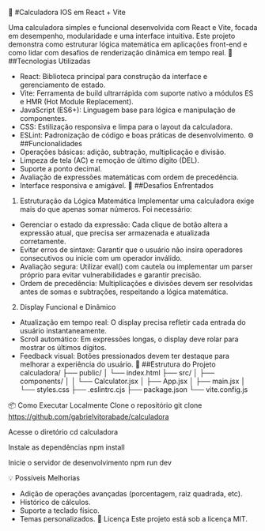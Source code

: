 🧮 #Calculadora IOS em React + Vite

Uma calculadora simples e funcional desenvolvida com React e Vite, focada em desempenho, modularidade e uma interface intuitiva. Este projeto demonstra como estruturar lógica matemática em aplicações front-end e como lidar com desafios de renderização dinâmica em tempo real.
🚀 ##Tecnologias Utilizadas
- React: Biblioteca principal para construção da interface e gerenciamento de estado.
- Vite: Ferramenta de build ultrarrápida com suporte nativo a módulos ES e HMR (Hot Module Replacement).
- JavaScript (ES6+): Linguagem base para lógica e manipulação de componentes.
- CSS: Estilização responsiva e limpa para o layout da calculadora.
- ESLint: Padronização de código e boas práticas de desenvolvimento.
⚙️ ##Funcionalidades
- Operações básicas: adição, subtração, multiplicação e divisão.
- Limpeza de tela (AC) e remoção de último dígito (DEL).
- Suporte a ponto decimal.
- Avaliação de expressões matemáticas com ordem de precedência.
- Interface responsiva e amigável.
🧠 ##Desafios Enfrentados
1. Estruturação da Lógica Matemática
Implementar uma calculadora exige mais do que apenas somar números. Foi necessário:
- Gerenciar o estado da expressão: Cada clique de botão altera a expressão atual, que precisa ser armazenada e atualizada corretamente.
- Evitar erros de sintaxe: Garantir que o usuário não insira operadores consecutivos ou inicie com um operador inválido.
- Avaliação segura: Utilizar eval() com cautela ou implementar um parser próprio para evitar vulnerabilidades e garantir precisão.
- Ordem de precedência: Multiplicações e divisões devem ser resolvidas antes de somas e subtrações, respeitando a lógica matemática.
2. Display Funcional e Dinâmico
- Atualização em tempo real: O display precisa refletir cada entrada do usuário instantaneamente.
- Scroll automático: Em expressões longas, o display deve rolar para mostrar os últimos dígitos.
- Feedback visual: Botões pressionados devem ter destaque para melhorar a experiência do usuário.
🧰 ##Estrutura do Projeto
calculadora/
├── public/
│   └── index.html
├── src/
│   ├── components/
│   │   └── Calculator.jsx
│   ├── App.jsx
│   ├── main.jsx
│   └── styles.css
├── .eslintrc.cjs
├── package.json
└── vite.config.js


📦 Como Executar Localmente
 Clone o repositório
git clone https://github.com/gabrielvitorabade/calculadora

 Acesse o diretório
cd calculadora

 Instale as dependências
npm install

 Inicie o servidor de desenvolvimento
npm run dev


💡 Possíveis Melhorias
- Adição de operações avançadas (porcentagem, raiz quadrada, etc).
- Histórico de cálculos.
- Suporte a teclado físico.
- Temas personalizados.
📄 Licença
Este projeto está sob a licença MIT.
